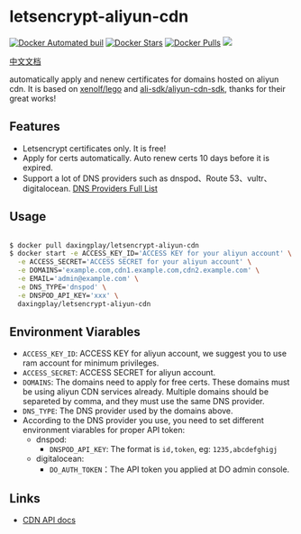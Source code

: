 # letsencrypt-aliyun-cdn

[![Docker Automated buil](https://img.shields.io/docker/automated/daxingplay/letsencrypt-aliyun-cdn.svg)](https://hub.docker.com/r/daxingplay/letsencrypt-aliyun-cdn/) [![Docker Stars](https://img.shields.io/docker/stars/daxingplay/letsencrypt-aliyun-cdn.svg)](https://hub.docker.com/r/daxingplay/letsencrypt-aliyun-cdn/) [![Docker Pulls](https://img.shields.io/docker/pulls/daxingplay/letsencrypt-aliyun-cdn.svg)](https://hub.docker.com/r/daxingplay/letsencrypt-aliyun-cdn/) [![](https://badge.imagelayers.io/daxingplay/letsencrypt-aliyun-cdn:latest.svg)](https://imagelayers.io/?images=daxingplay/letsencrypt-aliyun-cdn:latest 'Get your own badge on imagelayers.io')

[中文文档](README.zh.md)

automatically apply and nenew certificates for domains hosted on aliyun cdn. It is based on [xenolf/lego](https://github.com/xenolf/lego) and [ali-sdk/aliyun-cdn-sdk](https://github.com/ali-sdk/aliyun-cdn-sdk), thanks for their great works!

## Features

* Letsencrypt certificates only. It is free!
* Apply for certs automatically. Auto renew certs 10 days before it is expired.
* Support a lot of DNS providers such as dnspod、Route 53、vultr、digitalocean. [DNS Providers Full List](https://github.com/xenolf/lego/tree/master/providers/dns)

## Usage

```bash

$ docker pull daxingplay/letsencrypt-aliyun-cdn
$ docker start -e ACCESS_KEY_ID='ACCESS KEY for your aliyun account' \
  -e ACCESS_SECRET='ACCESS SECRET for your aliyun account' \
  -e DOMAINS='example.com,cdn1.example.com,cdn2.example.com' \
  -e EMAIL='admin@example.com' \
  -e DNS_TYPE='dnspod' \
  -e DNSPOD_API_KEY='xxx' \
  daxingplay/letsencrypt-aliyun-cdn

```

## Environment Viarables

* `ACCESS_KEY_ID`: ACCESS KEY for aliyun account, we suggest you to use ram account for minimum privileges.
* `ACCESS_SECRET`: ACCESS SECRET for aliyun account.
* `DOMAINS`: The domains need to apply for free certs. These domains must be using aliyun CDN services already. Multiple domains should be separeted by comma, and they must use the same DNS provider.
* `DNS_TYPE`: The DNS provider used by the domains above.
* According to the DNS provider you use, you need to set different environment viarables for proper API token:
  * dnspod:
    * `DNSPOD_API_KEY`: The format is `id,token`, eg: `1235,abcdefghigj`
  * digitalocean:
    * `DO_AUTH_TOKEN`：The API token you applied at DO admin console.  

## Links

- [CDN API docs](https://help.aliyun.com/document_detail/27148.html?spm=5176.doc27148.6.603.5Tehoi)
